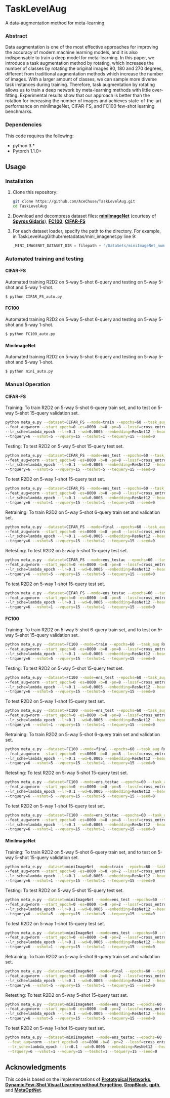 # TaskLevelAug
A data-augmentation method for meta-learning

### Abstract

Data augmentation is one of the most effective approaches for improving the accuracy of modern machine learning models, and it is also indispensable to train a deep model for meta-learning. In this paper, we introduce a task augmentation method by rotating, which increases the number of classes by rotating the original images 90, 180 and 270 degrees, different from traditional augmentation methods which increase the number of images. With a larger amount of classes, we can sample more diverse task instances during training. Therefore, task augmentation by rotating allows us to train a deep network by meta-learning methods with little over-fitting. Experimental results show that our approach is better than the rotation for increasing the number of images and achieves state-of-the-art performance on miniImageNet, CIFAR-FS, and FC100 few-shot learning benchmarks. 

### Dependencies
This code requires the following:
* python 3.\*
* Pytorch 1.1.0+

## Usage

### Installation

1. Clone this repository:
    ```bash
    git clone https://github.com/AceChuse/TaskLevelAug.git
    cd TaskLevelAug
    ```
2. Download and decompress dataset files: [**miniImageNet**](https://drive.google.com/file/d/1fJAK5WZTjerW7EWHHQAR9pRJVNg1T1Y7/view?usp=sharing) (courtesy of [**Spyros Gidaris**](https://github.com/gidariss/FewShotWithoutForgetting)), [**FC100**](https://drive.google.com/file/d/1_ZsLyqI487NRDQhwvI7rg86FK3YAZvz1/view?usp=sharing), [**CIFAR-FS**](https://drive.google.com/file/d/1GjGMI0q3bgcpcB_CjI40fX54WgLPuTpS/view?usp=sharing)

3. For each dataset loader, specify the path to the directory. For example, in TaskLevelAugGithub/metadatas/mini_imagenet.py line 9:
    ```python
    _MINI_IMAGENET_DATASET_DIR = filepath + '/DataSets/miniImageNet_numpy'
    ```

### Automated training and testing
#### CIFAR-FS
Automated training R2D2 on 5-way 5-shot 6-query and testing on 5-way 5-shot and 5-way 1-shot.
```bash
$ python CIFAR_FS_auto.py
```

#### FC100
Automated training R2D2 on 5-way 5-shot 6-query and testing on 5-way 5-shot and 5-way 1-shot.
```bash
$ python FC100_auto.py
```

#### MiniImageNet
Automated training R2D2 on 5-way 5-shot 6-query and testing on 5-way 5-shot and 5-way 1-shot.
```bash
$ python mini_auto.py
```


### Manual Operation
#### CIFAR-FS
Training:
To train R2D2 on 5-way 5-shot 6-query train set, and to test on 5-way 5-shot 15-query validation set.
```bash
python meta_e.py --dataset=CIFAR_FS --mode=train --epochs=60 --task_aug Rot90 --rot90_p=0.5 \ 
--feat_aug=norm --start_epoch=0 -es=8000 -b=8 -pn=8 --lossf=cross_entropy --eps=0.0 --optim=SGD \ 
--lr_sche=lambda_epoch --lr=0.1 --wd=0.0005 --embedding=ResNet12 --head=R2D2 --kway=5 --trshot=5 \
--trquery=6 --vshot=5 --vquery=15 --teshot=1 --tequery=15 --seed=0
```

Testing:
To test R2D2 on 5-way 5-shot 15-query test set.
```bash
python meta_e.py --dataset=CIFAR_FS --mode=ens_test --epochs=60 --task_aug Rot90 --rot90_p=0.5 \
--feat_aug=norm --start_epoch=0 -es=8000 -b=8 -pn=8 --lossf=cross_entropy --eps=0.0 --optim=SGD \
--lr_sche=lambda_epoch --lr=0.1 --wd=0.0005 --embedding=ResNet12 --head=R2D2 --kway=5 --trshot=5 \
--trquery=6 --vshot=5 --vquery=15 --teshot=5 --tequery=15 --seed=0
```

To test R2D2 on 5-way 1-shot 15-query test set.
```bash
python meta_e.py --dataset=CIFAR_FS --mode=ens_test --epochs=60 --task_aug Rot90 --rot90_p=0.5 \
--feat_aug=norm --start_epoch=0 -es=8000 -b=8 -pn=8 --lossf=cross_entropy --eps=0.0 --optim=SGD \
--lr_sche=lambda_epoch --lr=0.1 --wd=0.0005 --embedding=ResNet12 --head=R2D2 --kway=5 --trshot=5 \
--trquery=6 --vshot=1 --vquery=15 --teshot=1 --tequery=15 --seed=0
```

Retraining:
To train R2D2 on 5-way 5-shot 6-query train set and validation set.
```bash
python meta_e.py --dataset=CIFAR_FS --mode=final --epochs=60 --task_aug Rot90 --rot90_p=0.5 \
--feat_aug=norm --start_epoch=0 -es=8000 -b=8 -pn=8 --lossf=cross_entropy --eps=0.0 --optim=SGD \
--lr_sche=lambda_epoch --lr=0.1 --wd=0.0005 --embedding=ResNet12 --head=R2D2 --kway=5 --trshot=5 \
--trquery=6 --vshot=5 --vquery=15 --teshot=1 --tequery=15 --seed=0
```

Retesting:
To test R2D2 on 5-way 5-shot 15-query test set.
```bash
python meta_e.py --dataset=CIFAR_FS --mode=ens_testac --epochs=60 --task_aug Rot90 --rot90_p=0.5 \
--feat_aug=norm --start_epoch=0 -es=8000 -b=8 -pn=8 --lossf=cross_entropy --eps=0.0 --optim=SGD \
--lr_sche=lambda_epoch --lr=0.1 --wd=0.0005 --embedding=ResNet12 --head=R2D2 --kway=5 --trshot=5 \
--trquery=6 --vshot=5 --vquery=15 --teshot=5 --tequery=15 --seed=0
```

To test R2D2 on 5-way 1-shot 15-query test set.
```bash
python meta_e.py --dataset=CIFAR_FS --mode=ens_testac --epochs=60 --task_aug Rot90 --rot90_p=0.5 \
--feat_aug=norm --start_epoch=0 -es=8000 -b=8 -pn=8 --lossf=cross_entropy --eps=0.0 --optim=SGD \
--lr_sche=lambda_epoch --lr=0.1 --wd=0.0005 --embedding=ResNet12 --head=R2D2 --kway=5 --trshot=5 \
--trquery=6 --vshot=1 --vquery=15 --teshot=1 --tequery=15 --seed=0
```

#### FC100
Training:
To train R2D2 on 5-way 5-shot 6-query train set, and to test on 5-way 5-shot 15-query validation set.
```bash
python meta_e.py --dataset=FC100 --mode=train --epochs=60 --task_aug Rot90 --rot90_p=0.25 \
--feat_aug=norm --start_epoch=0 -es=8000 -b=8 -pn=8 --lossf=cross_entropy --eps=0.0 --optim=SGD \
--lr_sche=lambda_epoch --lr=0.1 --wd=0.0005 --embedding=ResNet12 --head=R2D2 --kway=5 --trshot=15 \
--trquery=6 --vshot=5 --vquery=15 --teshot=1 --tequery=15 --seed=0
```

Testing: 
To test R2D2 on 5-way 5-shot 15-query test set.
```bash
python meta_e.py --dataset=FC100 --mode=ens_test --epochs=60 --task_aug Rot90 --rot90_p=0.25 \
--feat_aug=norm --start_epoch=0 -es=8000 -b=8 -pn=8 --lossf=cross_entropy --eps=0.0 --optim=SGD \
--lr_sche=lambda_epoch --lr=0.1 --wd=0.0005 --embedding=ResNet12 --head=R2D2 --kway=5 --trshot=15 \
--trquery=6 --vshot=5 --vquery=15 --teshot=5 --tequery=15 --seed=0
```

To test R2D2 on 5-way 1-shot 15-query test set.
```bash
python meta_e.py --dataset=FC100 --mode=ens_test --epochs=60 --task_aug Rot90 --rot90_p=0.25 \
--feat_aug=norm --start_epoch=0 -es=8000 -b=8 -pn=8 --lossf=cross_entropy --eps=0.0 --optim=SGD \
--lr_sche=lambda_epoch --lr=0.1 --wd=0.0005 --embedding=ResNet12 --head=R2D2 --kway=5 --trshot=15 \
--trquery=6 --vshot=1 --vquery=15 --teshot=1 --tequery=15 --seed=0
```

Retraining:
To train R2D2 on 5-way 5-shot 6-query train set and validation set.
```bash
python meta_e.py --dataset=FC100 --mode=final --epochs=60 --task_aug Rot90 --rot90_p=0.25 \
--feat_aug=norm --start_epoch=0 -es=8000 -b=8 -pn=8 --lossf=cross_entropy --eps=0.0 --optim=SGD \
--lr_sche=lambda_epoch --lr=0.1 --wd=0.0005 --embedding=ResNet12 --head=R2D2 --kway=5 --trshot=15 \
--trquery=6 --vshot=5 --vquery=15 --teshot=1 --tequery=15 --seed=0
```

Retesting:
To test R2D2 on 5-way 5-shot 15-query test set.
```bash
python meta_e.py --dataset=FC100 --mode=ens_testac --epochs=60 --task_aug Rot90 --rot90_p=0.25 \
--feat_aug=norm --start_epoch=0 -es=8000 -b=8 -pn=8 --lossf=cross_entropy --eps=0.0 --optim=SGD \
--lr_sche=lambda_epoch --lr=0.1 --wd=0.0005 --embedding=ResNet12 --head=R2D2 --kway=5 --trshot=15 \
--trquery=6 --vshot=5 --vquery=15 --teshot=5 --tequery=15 --seed=0
```

To test R2D2 on 5-way 1-shot 15-query test set.
```bash
python meta_e.py --dataset=FC100 --mode=ens_testac --epochs=60 --task_aug Rot90 --rot90_p=0.25 \
--feat_aug=norm --start_epoch=0 -es=8000 -b=8 -pn=8 --lossf=cross_entropy --eps=0.0 --optim=SGD \
--lr_sche=lambda_epoch --lr=0.1 --wd=0.0005 --embedding=ResNet12 --head=R2D2 --kway=5 --trshot=15 \
--trquery=6 --vshot=1 --vquery=15 --teshot=1 --tequery=15 --seed=0
```

#### MiniImageNet
Training:
To train R2D2 on 5-way 5-shot 6-query train set, and to test on 5-way 5-shot 15-query validation set.
```bash
python meta_e.py --dataset=miniImageNet --mode=train --epochs=60 --task_aug Rot90 --rot90_p=0.25 \
--feat_aug=norm --start_epoch=0 -es=8000 -b=8 -pn=2 --lossf=cross_entropy --eps=0.0 --optim=SGD \
--lr_sche=lambda_epoch --lr=0.1 --wd=0.0005 --embedding=ResNet12 --head=R2D2 --kway=5 --trshot=15 \
--trquery=6 --vshot=1 --vquery=15 --teshot=1 --tequery=15 --seed=0
```

Testing:
To test R2D2 on 5-way 5-shot 15-query test set.
```bash
python meta_e.py --dataset=miniImageNet --mode=ens_test --epochs=60 --task_aug Rot90 --rot90_p=0.25 \
--feat_aug=norm --start_epoch=0 -es=8000 -b=8 -pn=2 --lossf=cross_entropy --eps=0.0 --optim=SGD \
--lr_sche=lambda_epoch --lr=0.1 --wd=0.0005 --embedding=ResNet12 --head=R2D2 --kway=5 --trshot=15 \
--trquery=6 --vshot=5 --vquery=15 --teshot=5 --tequery=15 --seed=0
```

To test R2D2 on 5-way 1-shot 15-query test set.
```bash
python meta_e.py --dataset=miniImageNet --mode=ens_test --epochs=60 --task_aug Rot90 --rot90_p=0.25 \
--feat_aug=norm --start_epoch=0 -es=8000 -b=8 -pn=2 --lossf=cross_entropy --eps=0.0 --optim=SGD \
--lr_sche=lambda_epoch --lr=0.1 --wd=0.0005 --embedding=ResNet12 --head=R2D2 --kway=5 --trshot=15 \
--trquery=6 --vshot=1 --vquery=15 --teshot=1 --tequery=15 --seed=0
```

Retraining:
To train R2D2 on 5-way 5-shot 6-query train set and validation set.
```bash
python meta_e.py --dataset=miniImageNet --mode=final --epochs=60 --task_aug Rot90 --rot90_p=0.25 \
--feat_aug=norm --start_epoch=0 -es=8000 -b=8 -pn=2 --lossf=cross_entropy --eps=0.0 --optim=SGD \
--lr_sche=lambda_epoch --lr=0.1 --wd=0.0005 --embedding=ResNet12 --head=R2D2 --kway=5 --trshot=15 \
--trquery=6 --vshot=5 --vquery=15 --teshot=1 --tequery=15 --seed=0
```

Retesting:
To test R2D2 on 5-way 5-shot 15-query test set.
```bash
python meta_e.py --dataset=miniImageNet --mode=ens_testac --epochs=60 --task_aug Rot90 --rot90_p=0.25 \
--feat_aug=norm --start_epoch=0 -es=8000 -b=8 -pn=2 --lossf=cross_entropy --eps=0.0 --optim=SGD \
--lr_sche=lambda_epoch --lr=0.1 --wd=0.0005 --embedding=ResNet12 --head=R2D2 --kway=5 --trshot=15 \
--trquery=6 --vshot=5 --vquery=15 --teshot=5 --tequery=15 --seed=0
```

To test R2D2 on 5-way 1-shot 15-query test set.
```bash
python meta_e.py --dataset=miniImageNet --mode=ens_testac --epochs=60 --task_aug Rot90 --rot90_p=0.25 \
 --feat_aug=norm --start_epoch=0 -es=8000 -b=8 -pn=2 --lossf=cross_entropy --eps=0.0 --optim=SGD \
 --lr_sche=lambda_epoch --lr=0.1 --wd=0.0005 --embedding=ResNet12 --head=R2D2 --kway=5 --trshot=15 \
 --trquery=6 --vshot=1 --vquery=15 --teshot=1 --tequery=15 --seed=0
```

## Acknowledgments

This code is based on the implementations of [**Prototypical Networks**](https://github.com/cyvius96/prototypical-network-pytorch),  [**Dynamic Few-Shot Visual Learning without Forgetting**](https://github.com/gidariss/FewShotWithoutForgetting), [**DropBlock**](https://github.com/miguelvr/dropblock), [**qpth**](https://github.com/locuslab/qpth), and [**MetaOptNet**](https://github.com/kjunelee/MetaOptNet).
